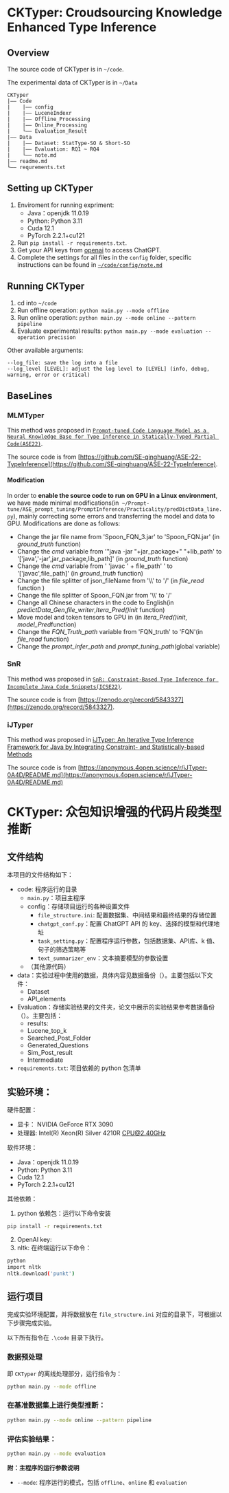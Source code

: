 # CKTyper: Croudsourcing Knowledge Enhanced Type Inference
## Overview
The source code of CKTyper is in `~/code`.

The experimental data of CKTyper is in `~/Data`

```
CKTyper
|—— Code
|    |—— config
|    |—— LuceneIndexr
|    |—— Offline_Processing
|    |—— Online_Processing
|    └—— Evaluation_Result
|—— Data
|    |—— Dataset: StatType-SO & Short-SO
|    |—— Evaluation: RQ1 ~ RQ4
|    └—— note.md
|—— readme.md
└—— requrements.txt
```

## Setting up CKTyper
1. Enviroment for running expriment:
   - Java：openjdk 11.0.19
   - Python: Python 3.11
   - Cuda 12.1
   - PyTorch 2.2.1+cu121
2. Run `pip install -r requirements.txt`.
3. Get your API keys from [openai](https://platform.openai.com/api-keys) to access ChatGPT.
4. Complete the settings for all files in the `config` folder, specific instructions can be found in [`~/code/config/note.md`](./code/config/note.md)

## Running CKTyper
1. cd into `~/code`
2. Run offline operation: `python main.py --mode offline`
3. Run online operation: `python main.py --mode online --pattern pipeline`
4. Evaluate experimental results: `python main.py --mode evaluation --operation precision`

Other available arguments:
```
--log_file: save the log into a file
--log_level [LEVEL]: adjust the log level to [LEVEL] (info, debug, warning, error or critical)
```

## BaseLines
### MLMTyper
This method was proposed in [`Prompt-tuned Code Language Model as a Neural Knowledge Base for Type Inference in Statically-Typed Partial Code(ASE22)`](https://dl.acm.org/doi/abs/10.1145/3551349.3556912).

The source code is from [https://github.com/SE-qinghuang/ASE-22-TypeInference](https://github.com/SE-qinghuang/ASE-22-TypeInference).

#### Modification
In order to **enable the source code to run on GPU in a Linux environment**, we have made minimal modifications(in` ~/Prompt-tune/ASE_prompt_tuning/PromptInference/Practicality/predDictData_line.py`), mainly correcting some errors and transferring the model and data to GPU.  Modifications are done as follows:  
- Change the jar file name from 'Spoon_FQN_3.jar' to 'Spoon_FQN.jar' (in *ground_truth* function)
- Change the *cmd* variable from '"java -jar "+jar_package+" "+lib_path' to '['java','-jar',jar_package,lib_path]' (in *ground_truth* function)
- Change the *cmd* variable from ' 'javac ' + file_path' ' to '['javac',file_path]' (in *ground_truth* function)
- Change the file splitter of json_fileName from '\\\\' to '/' (in *file_read* function )
- Change the file splitter of Spoon_FQN.jar from '\\\\' to '/'
- Change all Chinese characters in the code to English(in *predictData_Gen*,*file_writer*,*Itera_Pred()init* function)
- Move model and token tensors to GPU in (in *Itera_Pred()init*, *model_Pred*function)
- Change the *FQN_Truth_path* variable from 'FQN_truth' to 'FQN'(in *file_read* function)
- Change the *prompt_infer_path* and *prompt_tuning_path*(global variable)

### SnR
This method was proposed in [`SnR: Constraint-Based Type Inference for Incomplete Java Code Snippets(ICSE22)`](https://dl.acm.org/doi/abs/10.1145/3510003.3510061).

The source code is from [https://zenodo.org/record/5843327](https://zenodo.org/record/5843327).

### iJTyper
This method was proposed in [iJTyper: An Iterative Type Inference Framework for Java by Integrating Constraint- and Statistically-based Methods](https://arxiv.org/abs/2402.09995)

The source code is from [https://anonymous.4open.science/r/iJTyper-0A4D/README.md](https://anonymous.4open.science/r/iJTyper-0A4D/README.md)


# CKTyper: 众包知识增强的代码片段类型推断
## 文件结构

本项目的文件结构如下：
- code: 程序运行的目录
  - `main.py`：项目主程序
  - config：存储项目运行的各种设置文件
    - `file_structure.ini`: 配置数据集、中间结果和最终结果的存储位置
    - `chatgpt_conf.py`：配置 ChatGPT API 的 key、选择的模型和代理地址
    - `task_setting.py`：配置程序运行参数，包括数据集、API库、k 值、句子的筛选策略等
    - `text_summarizer_env`：文本摘要模型的参数设置
  - （其他源代码）
- data：实验过程中使用的数据，具体内容见数据备份（）。主要包括以下文件：
  - Dataset
  - API_elements
- Evaluation：存储实验结果的文件夹，论文中展示的实验结果参考数据备份（）。主要包括：
  - results:
  - Lucene_top_k
  - Searched_Post_Folder
  - Generated_Questions
  - Sim_Post_result
  - Intermediate
- `requirements.txt`: 项目依赖的 python 包清单

## 实验环境：
硬件配置：
- 显卡： NVIDIA GeForce RTX 3090
- 处理器: Intel(R) Xeon(R) Silver 4210R CPU@2.40GHz

软件环境：
- Java：openjdk 11.0.19
- Python: Python 3.11
- Cuda 12.1
- PyTorch 2.2.1+cu121

其他依赖：

1. python 依赖包：运行以下命令安装
```bash
pip install -r requirements.txt 
```

2. OpenAI key:
3. nltk: 在终端运行以下命令：
```bash
python
import nltk
nltk.download('punkt')
```

## 运行项目
完成实验环境配置，并将数据放在 `file_structure.ini` 对应的目录下，可根据以下步骤完成实验。

以下所有指令在 `.\code` 目录下执行。

### 数据预处理
即 `CKTyper` 的离线处理部分，运行指令为：
```bash
python main.py --mode offline
```

### 在基准数据集上进行类型推断：

```bash
python main.py --mode online --pattern pipeline
```

### 评估实验结果：

```bash
python main.py --mode evaluation
```

**附：主程序的运行参数说明**
- `--mode`: 程序运行的模式，包括 `offline`、`online` 和 `evaluation`